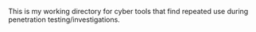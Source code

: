 This is my working directory for cyber tools that find repeated use during penetration testing/investigations. 
